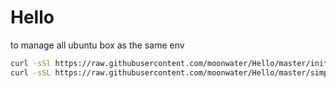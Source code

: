 # Hello

to manage all ubuntu box as the same env


```bash
curl -sSl https://raw.githubusercontent.com/moonwater/Hello/master/init_ubuntu.sh | bash
curl -sSL https://raw.githubusercontent.com/moonwater/Hello/master/simple_zshrc > .zshrc
```

